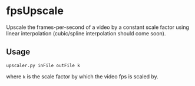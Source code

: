 # fpsUpscale
Upscale the frames-per-second of a video by a constant scale factor using linear interpolation (cubic/spline interpolation should come soon).

## Usage
```
upscaler.py inFile outFile k
```
where `k` is the scale factor by which the video fps is scaled by.
